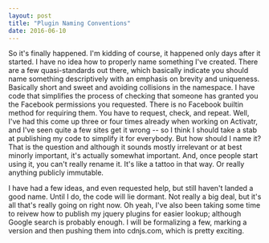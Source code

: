 ```yaml
---
layout: post
title: "Plugin Naming Conventions"
date: 2016-06-10
---
```


So it's finally happened.  I'm kidding of course, it happened only days after it started.  I have no 
idea how to properly name something I've created.  There are a few quasi-standards out there, which
basically indicate you should name something descriptively with an emphasis on brevity and uniqueness.
Basically short and sweet and avoiding collisions in the namespace.  I have code that simplifies the process
of checking that someone has granted you the Facebook permissions you requested.  There is no Facebook builtin
method for requiring them.  You have to request, check, and repeat.  Well, I've had this come up three or four
times already when working on Activatr, and I've seen quite a few sites get it wrong -- so I think I should
take a stab at publishing my code to simplify it for everybody.  But how should I name it?  That is the question
and although it sounds mostly irrelevant or at best minorly important, it's actually somewhat important.  And, once
people start using it, you can't really rename it.  It's like a tattoo in that way.  Or really anything publicly immutable.

I have had a few ideas, and even requested help, but still haven't landed a good name.  Until I do, the code will lie dormant.
Not really a big deal, but it's all that's really going on right now.  Oh yeah, I've also been taking some time to reivew 
how to publish my jquery plugins for easier lookup; although Google search is probably enough.  I will be formalizing a few, marking
a version and then pushing them into cdnjs.com, which is pretty exciting.
